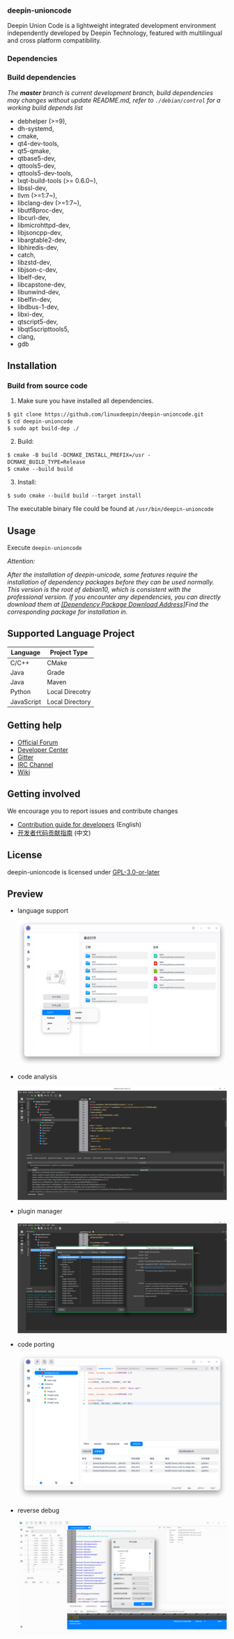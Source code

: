 ### deepin-unioncode

Deepin Union Code is a lightweight integrated development environment independently developed by Deepin Technology, featured with multilingual and cross platform compatibility.

### Dependencies

### Build dependencies

_The **master** branch is current development branch, build dependencies may changes without update README.md, refer to `./debian/control` for a working build depends list_

-  debhelper (>=9),
  - dh-systemd,
  - cmake,
  - qt4-dev-tools,
  -  qt5-qmake,
  -  qtbase5-dev,
  -  qttools5-dev,
  -  qttools5-dev-tools,
  -  lxqt-build-tools (>= 0.6.0~),
  -  libssl-dev,
  -  llvm (>=1:7~),
  -  libclang-dev (>=1:7~),
  -  libutf8proc-dev,
  -  libcurl-dev,
  -  libmicrohttpd-dev,
  -  libjsoncpp-dev,
  -  libargtable2-dev,
  -  libhiredis-dev,
  -  catch,
  -  libzstd-dev,
  -  libjson-c-dev,
  -  libelf-dev,
  -  libcapstone-dev,
  -  libunwind-dev, 
  -  libelfin-dev,
  -  libdbus-1-dev,
  -  libxi-dev,
  -  qtscript5-dev,
  -  libqt5scripttools5,
  -  clang,
  -  gdb

## Installation

### Build from source code

1. Make sure you have installed all dependencies.

``` shell
$ git clone https://github.com/linuxdeepin/deepin-unioncode.git
$ cd deepin-unioncode
$ sudo apt build-dep ./
```

2. Build:

```shell
$ cmake -B build -DCMAKE_INSTALL_PREFIX=/usr -DCMAKE_BUILD_TYPE=Release
$ cmake --build build
```

3. Install:

```shell
$ sudo cmake --build build --target install
```

The executable binary file could be found at `/usr/bin/deepin-unioncode`

## Usage

Execute `deepin-unioncode`

*Attention:*

*After the installation of deepin-unicode, some features require the installation of dependency packages before they can be used normally. This version is the root of debian10, which is consistent with the professional version. If you encounter any dependencies, you can directly download them at [[Dependency Package Download Address]](https://community-packages.deepin.com/deepin/pool/main/l/llvm-toolchain-13/)Find the corresponding package for installation in.*

## Supported Language Project

| Language     | Project Type    |
| ------------ | ----------------|
| C/C++        | CMake           |
| Java         | Grade           |
| Java         | Maven           |
| Python       | Local Direcotry |
| JavaScript   | Local Directory |

## Getting help

 - [Official Forum](https://bbs.deepin.org/)
 - [Developer Center](https://github.com/linuxdeepin/developer-center)
 - [Gitter](https://gitter.im/orgs/linuxdeepin/rooms)
 - [IRC Channel](https://webchat.freenode.net/?channels=deepin)
 - [Wiki](https://wiki.deepin.org/)

## Getting involved

We encourage you to report issues and contribute changes

 - [Contribution guide for developers](https://github.com/linuxdeepin/developer-center/wiki/Contribution-Guidelines-for-Developers-en) (English)
 - [开发者代码贡献指南](https://github.com/linuxdeepin/developer-center/wiki/Contribution-Guidelines-for-Developers) (中文)

## License

deepin-unioncode is licensed under [GPL-3.0-or-later](LICENSE)


## Preview

- language support

  ![](./docs/rc/language-support.png)

- code analysis

  ![](./docs/rc/code-analysis.png)

- plugin manager

  ![](./docs/rc/plugin-manager.png)

- code porting

  ![code porting](./docs/rc/code-porting.png)

- reverse debug

  ![reverse debug](./docs/rc/reverse-debug.png)
